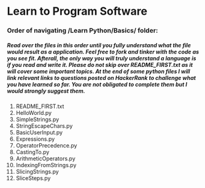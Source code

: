 # Learn to Program Software

### Order of navigating /Learn Python/Basics/ folder:
##### Read over the files in this order until you fully understand what the file would result as a application. Feel free to fork and tinker with the code as you see fit. Afterall, the only way you will truly understand a language is if you read and write it. Please do not skip over README_FIRST.txt as it will cover some important topics. At the end of some python files I will link relevant links to questions posted on HackerRank to challenge what you have learned so far. You are not obligated to complete them but I would strongly suggest them.
1. README_FIRST.txt
2. HelloWorld.py
3. SimpleStrings.py
4. StringEscapeChars.py
5. BasicUserInput.py
6. Expressions.py
7. OperatorPrecedence.py
8. CastingTo.py
9. ArithmeticOperators.py
10. IndexingFromStrings.py
11. SlicingStrings.py
12. SliceSteps.py

